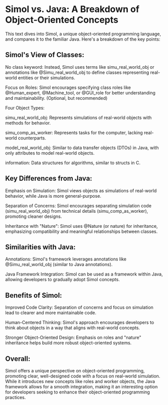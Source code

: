 # Simol vs. Java: A Breakdown of Object-Oriented Concepts

This text dives into Simol, a unique object-oriented programming language, and compares it to the familiar Java. Here's a breakdown of the key points:

## Simol's View of Classes:

   No class keyword: Instead, Simol uses terms like simu_real_world_obj or annotations like @Simu_real_world_obj to define classes representing real-world entities or their simulations.
    
   Focus on Roles: Simol encourages specifying class roles like @Human_expert, @Machine_tool, or @GUI_role for better understanding and maintainability. (Optional, but recommended)
    
   Four Object Types:
    
   simu_real_world_obj: Represents simulations of real-world objects with methods for behavior.
        
   simu_comp_as_worker: Represents tasks for the computer, lacking real-world counterparts.
        
   model_real_world_obj: Similar to data transfer objects (DTOs) in Java, with only attributes to model real-world objects.
        
   information: Data structures for algorithms, similar to structs in C.

## Key Differences from Java:

   Emphasis on Simulation: Simol views objects as simulations of real-world behavior, while Java is more general-purpose.
    
   Separation of Concerns: Simol encourages separating simulation code (simu_real_world_obj) from technical details (simu_comp_as_worker), promoting cleaner designs.
    
   Inheritance with "Nature": Simol uses @Nature (or nature) for inheritance, emphasizing compatibility and meaningful relationships between classes.

## Similarities with Java:

   Annotations: Simol's framework leverages annotations like @Simu_real_world_obj (similar to Java annotations).
    
   Java Framework Integration: Simol can be used as a framework within Java, allowing developers to gradually adopt Simol concepts.

## Benefits of Simol:

   Improved Code Clarity: Separation of concerns and focus on simulation lead to clearer and more maintainable code.
    
   Human-Centered Thinking: Simol's approach encourages developers to think about objects in a way that aligns with real-world concepts.
    
   Stronger Object-Oriented Design: Emphasis on roles and "nature" inheritance helps build more robust object-oriented systems.

## Overall:

Simol offers a unique perspective on object-oriented programming, promoting clear, well-designed code with a focus on real-world simulation. While it introduces new concepts like roles and worker objects, the Java framework allows for a smooth integration, making it an interesting option for developers seeking to enhance their object-oriented programming practices.
